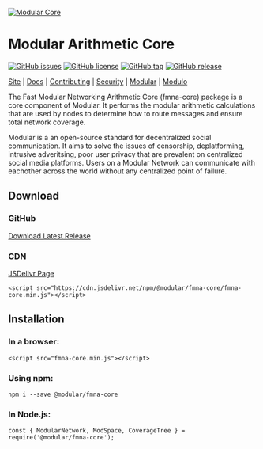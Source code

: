 [![Modular Core](https://raw.githubusercontent.com/modular/arithmetic-core/master/site/fmna-core.png "Modular Core")](https://fmna.core.modular.social/ "Modular Core")

# Modular Arithmetic Core
[![GitHub issues](https://img.shields.io/github/issues/modular/arithmetic-core)](https://github.com/modular/arithmetic-core/issues)
[![GitHub license](https://img.shields.io/github/license/modular/arithmetic-core)](https://github.com/modular/arithmetic-core/blob/master/LICENSE)
[![GitHub tag](https://img.shields.io/github/tag/modular/arithmetic-core.svg)](https://github.com/modular/arithmetic-core/tags)
[![GitHub release](https://img.shields.io/github/release/modular/arithmetic-core.svg)](https://github.com/modular/arithmetic-core/releases)


[Site](https://fmna.core.modular.social/) |
[Docs](https://fmna.core.modular.social/docs/) |
[Contributing](https://github.com/modular/arithmetic-core/blob/master/CONTRIBUTING.md) |
[Security](https://github.com/modular/arithmetic-core/blob/master/SECURITY.md) |
[Modular](https://github.com/modular) |
[Modulo](https://github.com/modulo)

The Fast Modular Networking Arithmetic Core (fmna-core) package is a core component of Modular. It performs the modular arithmetic calculations that are used by nodes to determine how to route messages and ensure total network coverage.

Modular is a an open-source standard for decentralized social communication. It aims to solve the issues of censorship, deplatforming, intrusive adveritsing, poor user privacy that are prevalent on centralized social media platforms. Users on a Modular Network can communicate with eachother across the world without any centralized point of failure.

## Download
### GitHub
[Download Latest Release](https://github.com/modular/arithmetic-core/releases)

### CDN
[JSDelivr Page](https://www.jsdelivr.com/package/npm/@modular/fmna-core)

	<script src="https://cdn.jsdelivr.net/npm/@modular/fmna-core/fmna-core.min.js"></script>

## Installation
### In a browser:
	<script src="fmna-core.min.js"></script>

### Using npm:
	npm i --save @modular/fmna-core

### In Node.js:
	const { ModularNetwork, ModSpace, CoverageTree } = require('@modular/fmna-core');
